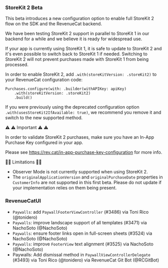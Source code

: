 ### StoreKit 2 Beta

This beta introduces a new configuration option to enable full StoreKit 2 flow on the SDK and the RevenueCat backend.

We have been testing StoreKit 2 support in parallel to StoreKit 1 in our backend for a while and we believe it is ready for widespread use.

If your app is currently using StoreKit 1, it is safe to update to StoreKit 2 and it's even possible to switch back to StoreKit 1 if needed. Switching to StoreKit 2 will not prevent purchases made with StoreKit 1 from being processed.

In order to enable StoreKit 2, add `.with(storeKitVersion: .storeKit2)` to your RevenueCat configuration code:

```
Purchases.configure(with: .builder(withAPIKey: apiKey)
    .with(storeKitVersion: .storeKit2)
    .build()
```

If you were previously using the deprecated configuration option `.with(usesStoreKit2IfAvailable: true)`, we recommend you remove it and switch to the new supported method.

⚠️ ⚠️ Important ⚠️ ⚠️

In order to validate StoreKit 2 purchases, make sure you have an In-App Purchase Key configured in your app.

Please see https://rev.cat/in-app-purchase-key-configuration for more info.

🚧🚧 Limitations 🚧🚧

- Observer Mode is not currently supported when using StoreKit 2.
- The `originalApplicationVersion` and `originalPurchaseDate` properties in `CustomerInfo` are not supported in this first beta. Please do not update if your implementation relies on them being present.

### RevenueCatUI
* `Paywalls`: add `PaywallFooterViewController` (#3486) via Toni Rico (@tonidero)
* `Paywalls`: improve landscape support of all templates (#3471) via NachoSoto (@NachoSoto)
* `Paywalls`: ensure footer links open in full-screen sheets (#3524) via NachoSoto (@NachoSoto)
* `Paywalls`: improve `FooterView` text alignment (#3525) via NachoSoto (@NachoSoto)
* Paywalls: Add dismissal method in `PaywallViewControllerDelegate` (#3493) via Toni Rico (@tonidero) via RevenueCat Git Bot (@RCGitBot)
